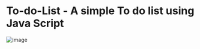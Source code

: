 # To-do-List - A simple To do list using Java Script

![image](https://user-images.githubusercontent.com/65328387/166141043-0e350b94-dde5-405a-82f1-ee45f136c8cd.png)
